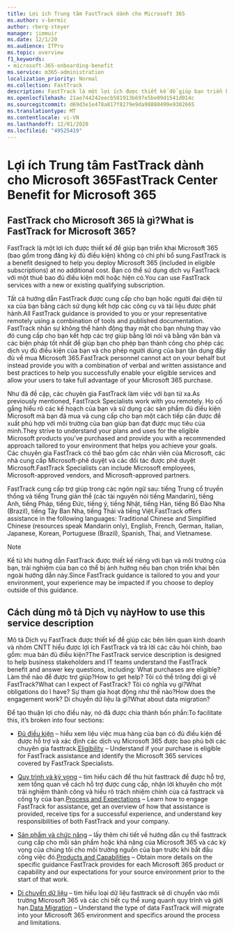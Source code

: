 ```yaml
---
title: Lợi ích Trung tâm FastTrack dành cho Microsoft 365
ms.author: v-bermic
author: rberg-steyer
manager: jimmuir
ms.date: 12/1/20
ms.audience: ITPro
ms.topic: overview
f1_keywords:
- microsoft-365-onboarding-benefit
ms.service: m365-administration
localization_priority: Normal
ms.collection: FastTrack
description: FastTrack là một lợi ích được thiết kế để giúp bạn triển khai Microsoft 365 (bao gồm trong đăng ký đủ điều kiện) không có chi phí bổ sung. Bạn có thể sử dụng dịch vụ FastTrack với một thuê bao đủ điều kiện mới hoặc hiện có.
ms.openlocfilehash: 21ae744242eecb581913b697e5be09d1541d014c
ms.sourcegitcommit: d69d3e1e478a817f8279e9da98880499e9302665
ms.translationtype: MT
ms.contentlocale: vi-VN
ms.lasthandoff: 12/01/2020
ms.locfileid: "49525419"
---
```

# <a name="fasttrack-center-benefit-for-microsoft-365"></a><span data-ttu-id="24baf-104">Lợi ích Trung tâm FastTrack dành cho Microsoft 365</span><span class="sxs-lookup"><span data-stu-id="24baf-104">FastTrack Center Benefit for Microsoft 365</span></span>

## <a name="what-is-fasttrack-for-microsoft-365"></a><span data-ttu-id="24baf-105">FastTrack cho Microsoft 365 là gì?</span><span class="sxs-lookup"><span data-stu-id="24baf-105">What is FastTrack for Microsoft 365?</span></span>

<span data-ttu-id="24baf-106">FastTrack là một lợi ích được thiết kế để giúp bạn triển khai Microsoft 365 (bao gồm trong đăng ký đủ điều kiện) không có chi phí bổ sung.</span><span class="sxs-lookup"><span data-stu-id="24baf-106">FastTrack is a benefit designed to help you deploy Microsoft 365 (included in eligible subscriptions) at no additional cost.</span></span> <span data-ttu-id="24baf-107">Bạn có thể sử dụng dịch vụ FastTrack với một thuê bao đủ điều kiện mới hoặc hiện có.</span><span class="sxs-lookup"><span data-stu-id="24baf-107">You can use FastTrack services with a new or existing qualifying subscription.</span></span>

<span data-ttu-id="24baf-108">Tất cả hướng dẫn FastTrack được cung cấp cho bạn hoặc người đại diện từ xa của bạn bằng cách sử dụng kết hợp các công cụ và tài liệu được phát hành.</span><span class="sxs-lookup"><span data-stu-id="24baf-108">All FastTrack guidance is provided to you or your representative remotely using a combination of tools and published documentation.</span></span> <span data-ttu-id="24baf-109">FastTrack nhân sự không thể hành động thay mặt cho bạn nhưng thay vào đó cung cấp cho bạn kết hợp các trợ giúp bằng lời nói và bằng văn bản và các biện pháp tốt nhất để giúp bạn cho phép bạn thành công cho phép các dịch vụ đủ điều kiện của bạn và cho phép người dùng của bạn tận dụng đầy đủ về mua Microsoft 365.</span><span class="sxs-lookup"><span data-stu-id="24baf-109">FastTrack personnel cannot act on your behalf but instead provide you with a combination of verbal and written assistance and best practices to help you successfully enable your eligible services and allow your users to take full advantage of your Microsoft 365 purchase.</span></span>

<span data-ttu-id="24baf-110">Như đã đề cập, các chuyên gia FastTrack làm việc với bạn từ xa.</span><span class="sxs-lookup"><span data-stu-id="24baf-110">As previously mentioned, FastTrack Specialists work with you remotely.</span></span> <span data-ttu-id="24baf-111">Họ cố gắng hiểu rõ các kế hoạch của bạn và sử dụng các sản phẩm đủ điều kiện Microsoft mà bạn đã mua và cung cấp cho bạn một cách tiếp cận được đề xuất phù hợp với môi trường của bạn giúp bạn đạt được mục tiêu của mình.</span><span class="sxs-lookup"><span data-stu-id="24baf-111">They strive to understand your plans and uses for the eligible Microsoft products you’ve purchased and provide you with a recommended approach tailored to your environment that helps you achieve your goals.</span></span> <span data-ttu-id="24baf-112">Các chuyên gia FastTrack có thể bao gồm các nhân viên của Microsoft, các nhà cung cấp Microsoft-phê duyệt và các đối tác được phê duyệt Microsoft.</span><span class="sxs-lookup"><span data-stu-id="24baf-112">FastTrack Specialists can include Microsoft employees, Microsoft-approved vendors, and Microsoft-approved partners.</span></span>

<span data-ttu-id="24baf-113">FastTrack cung cấp trợ giúp trong các ngôn ngữ sau: tiếng Trung cổ truyền thống và tiếng Trung giản thể (các tài nguyên nói tiếng Mandarin), tiếng Anh, tiếng Pháp, tiếng Đức, tiếng ý, tiếng Nhật, tiếng Hàn, tiếng Bồ Đào Nha (Brazil), tiếng Tây Ban Nha, tiếng Thái và tiếng Việt.</span><span class="sxs-lookup"><span data-stu-id="24baf-113">FastTrack offers assistance in the following languages: Traditional Chinese and Simplified Chinese (resources speak Mandarin only), English, French, German, Italian, Japanese, Korean, Portuguese (Brazil), Spanish, Thai, and Vietnamese.</span></span>

> [!NOTE]
> <span data-ttu-id="24baf-114">Kể từ khi hướng dẫn FastTrack được thiết kế riêng với bạn và môi trường của bạn, trải nghiệm của bạn có thể bị ảnh hưởng nếu bạn chọn triển khai bên ngoài hướng dẫn này.</span><span class="sxs-lookup"><span data-stu-id="24baf-114">Since FastTrack guidance is tailored to you and your environment, your experience may be impacted if you choose to deploy outside of this guidance.</span></span>

## <a name="how-to-use-this-service-description"></a><span data-ttu-id="24baf-115">Cách dùng mô tả Dịch vụ này</span><span class="sxs-lookup"><span data-stu-id="24baf-115">How to use this service description</span></span>

<span data-ttu-id="24baf-116">Mô tả Dịch vụ FastTrack được thiết kế để giúp các bên liên quan kinh doanh và nhóm CNTT hiểu được lợi ích FastTrack và trả lời các câu hỏi chính, bao gồm: mua bán đủ điều kiện?</span><span class="sxs-lookup"><span data-stu-id="24baf-116">The FastTrack service description is designed to help business stakeholders and IT teams understand the FastTrack benefit and answer key questions, including: What purchases are eligible?</span></span> <span data-ttu-id="24baf-117">Làm thế nào để được trợ giúp?</span><span class="sxs-lookup"><span data-stu-id="24baf-117">How to get help?</span></span> <span data-ttu-id="24baf-118">Tôi có thể trông đợi gì về FastTrack?</span><span class="sxs-lookup"><span data-stu-id="24baf-118">What can I expect of FastTrack?</span></span> <span data-ttu-id="24baf-119">Tôi có nghĩa vụ gì?</span><span class="sxs-lookup"><span data-stu-id="24baf-119">What obligations do I have?</span></span> <span data-ttu-id="24baf-120">Sự tham gia hoạt động như thế nào?</span><span class="sxs-lookup"><span data-stu-id="24baf-120">How does the engagement work?</span></span> <span data-ttu-id="24baf-121">Di chuyển dữ liệu là gì?</span><span class="sxs-lookup"><span data-stu-id="24baf-121">What about data migration?</span></span>

<span data-ttu-id="24baf-122">Để tạo thuận lợi cho điều này, nó đã được chia thành bốn phần:</span><span class="sxs-lookup"><span data-stu-id="24baf-122">To facilitate this, it’s broken into four sections:</span></span>

  - <span data-ttu-id="24baf-123">[Đủ điều kiện](eligibility.md) – hiểu xem liệu việc mua hàng của bạn có đủ điều kiện để được hỗ trợ và xác định các dịch vụ Microsoft 365 được bao phủ bởi các chuyên gia fasttrack.</span><span class="sxs-lookup"><span data-stu-id="24baf-123">[Eligibility](eligibility.md) – Understand if your purchase is eligible for FastTrack assistance and identify the Microsoft 365 services covered by FastTrack Specialists.</span></span>

  - <span data-ttu-id="24baf-124">[Quy trình và kỳ vọng](process-and-expectations.md) – tìm hiểu cách để thu hút fasttrack để được hỗ trợ, xem tổng quan về cách hỗ trợ được cung cấp, nhận lời khuyên cho một trải nghiệm thành công và hiểu rõ trách nhiệm chính của cả fasttrack và công ty của bạn.</span><span class="sxs-lookup"><span data-stu-id="24baf-124">[Process and Expectations](process-and-expectations.md) – Learn how to engage FastTrack for assistance, get an overview of how that assistance is provided, receive tips for a successful experience, and understand key responsibilities of both FastTrack and your company.</span></span>

  - <span data-ttu-id="24baf-125">[Sản phẩm và chức năng](products-and-capabilities.md) – lấy thêm chi tiết về hướng dẫn cụ thể fasttrack cung cấp cho mỗi sản phẩm hoặc khả năng của Microsoft 365 và các kỳ vọng của chúng tôi cho môi trường nguồn của bạn trước khi bắt đầu công việc đó.</span><span class="sxs-lookup"><span data-stu-id="24baf-125">[Products and Capabilities](products-and-capabilities.md) – Obtain more details on the specific guidance FastTrack provides for each Microsoft 365 product or capability and our expectations for your source environment prior to the start of that work.</span></span>

  - <span data-ttu-id="24baf-126">[Di chuyển dữ liệu](data-migration.md) – tìm hiểu loại dữ liệu fasttrack sẽ di chuyển vào môi trường Microsoft 365 và các chi tiết cụ thể xung quanh quy trình và giới hạn.</span><span class="sxs-lookup"><span data-stu-id="24baf-126">[Data Migration](data-migration.md) – Understand the type of data FastTrack will migrate into your Microsoft 365 environment and specifics around the process and limitations.</span></span>
